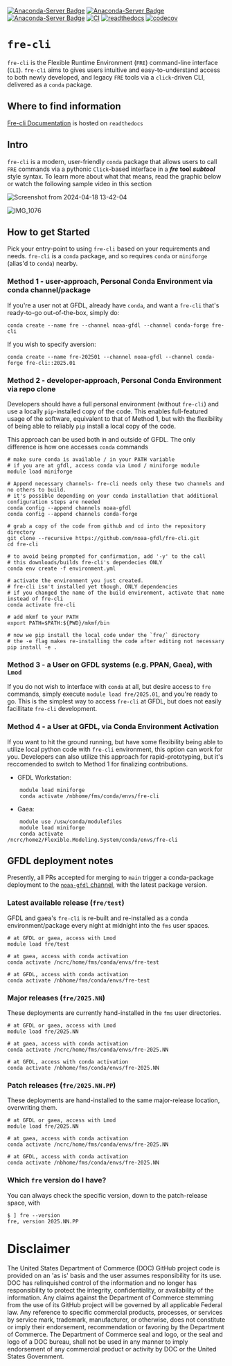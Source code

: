 [![Anaconda-Server Badge](https://anaconda.org/noaa-gfdl/fre-cli/badges/version.svg)](https://anaconda.org/noaa-gfdl/fre-cli)
[![Anaconda-Server Badge](https://anaconda.org/noaa-gfdl/fre-cli/badges/latest_release_date.svg)](https://anaconda.org/noaa-gfdl/fre-cli)
[![Anaconda-Server Badge](https://anaconda.org/noaa-gfdl/fre-cli/badges/latest_release_relative_date.svg)](https://anaconda.org/noaa-gfdl/fre-cli)
[![CI](https://github.com/NOAA-GFDL/fre-cli/workflows/publish_conda/badge.svg)](https://github.com/NOAA-GFDL/fre-cli/actions?query=workflow%3Apublish_conda+branch%3Amain++)
[![readthedocs](https://app.readthedocs.org/projects/noaa-gfdl-fre-cli/badge/?version=latest&style=flat)](https://noaa-gfdl.readthedocs.io/projects/fre-cli/en/latest/)
[![codecov](https://codecov.io/gh/NOAA-GFDL/fre-cli/graph/badge.svg?token=iGb0wEuWs1)](https://codecov.io/gh/NOAA-GFDL/fre-cli)

# **`fre-cli`**

`fre-cli` is the Flexible Runtime Environment (`FRE`) command-line interface (`CLI`). `fre-cli` aims to gives users intuitive and
easy-to-understand access to both newly developed, and legacy `FRE` tools via a `click`-driven CLI, delivered as a `conda` package.

## **Where to find information**

[Fre-cli Documentation](https://noaa-gfdl.readthedocs.io/projects/fre-cli/en/latest/index.html) is hosted on `readthedocs`

## **Intro**
`fre-cli` is a modern, user-friendly `conda` package that allows users to call `FRE` commands via a pythonic `Click`-based interface 
in a **_fre_** **tool** **_subtool_** style syntax. To learn more about what that means, read the graphic below or watch the following
sample video in this section

![Screenshot from 2024-04-18 13-42-04](https://github.com/NOAA-GFDL/fre-cli/assets/98476720/43c028a6-4e6a-42fe-8bec-008b6758ea9b)

![IMG_1076](https://github.com/NOAA-GFDL/fre-cli/assets/98476720/817cabe1-6e3b-4210-9874-b13f601265d6)



## **How to get Started**
Pick your entry-point to using `fre-cli` based on your requirements and needs. `fre-cli` is a `conda` package, and so requires
`conda` or `miniforge` (alias'd to `conda`) nearby.


### Method 1 - user-approach, Personal Conda Environment via conda channel/package
If you're a user not at GFDL, already have `conda`, and want a `fre-cli` that's ready-to-go out-of-the-box, simply do:
```
conda create --name fre --channel noaa-gfdl --channel conda-forge fre-cli
```

If you wish to specify aversion:
```
conda create --name fre-202501 --channel noaa-gfdl --channel conda-forge fre-cli::2025.01
```


### Method 2 - developer-approach, Personal Conda Environment via repo clone
Developers should have a full personal environment (without `fre-cli`) and use a locally `pip`-installed copy of the code. This 
enables full-featured usage of the software, equivalent to that of Method 1, but with the flexibility of being able to reliably 
`pip` install a local copy of the code.

This approach can be used both in and outside of GFDL. The only difference is how one accesses `conda` commands
```
# make sure conda is available / in your PATH variable
# if you are at gfdl, access conda via Lmod / miniforge module
module load miniforge

# Append necessary channels- fre-cli needs only these two channels and no others to build.
# it's possible depending on your conda installation that additional configuration steps are needed
conda config --append channels noaa-gfdl
conda config --append channels conda-forge

# grab a copy of the code from github and cd into the repository directory
git clone --recursive https://github.com/noaa-gfdl/fre-cli.git
cd fre-cli

# to avoid being prompted for confirmation, add '-y' to the call
# this downloads/builds fre-cli's dependecies ONLY
conda env create -f environment.yml

# activate the environment you just created.
# fre-cli isn't installed yet though, ONLY dependencies
# if you changed the name of the build environment, activate that name instead of fre-cli
conda activate fre-cli

# add mkmf to your PATH
export PATH=$PATH:${PWD}/mkmf/bin

# now we pip install the local code under the `fre/` directory
# the -e flag makes re-installing the code after editing not necessary
pip install -e .
```


### Method 3 - a User on GFDL systems (e.g. PPAN, Gaea), with `Lmod`
If you do not wish to interface with `conda` at all, but desire access to `fre` commands, simply execute `module load fre/2025.01`,
and you're ready to go. This is the simplest way to access `fre-cli` at GFDL, but does not easily facillitate `fre-cli` development.


### Method 4 - a User at GFDL, via Conda Environment Activation
If you want to hit the ground running, but have some flexibility being able to utilize local python code with `fre-cli` environment, 
this option can work for you. Developers can also utilize this approach for rapid-prototyping, but it's reccomended to switch to 
Method 1 for finalizing contributions.

- GFDL Workstation:
```
    module load miniforge
    conda activate /nbhome/fms/conda/envs/fre-cli
```
- Gaea:
```
    module use /usw/conda/modulefiles
    module load miniforge
    conda activate /ncrc/home2/Flexible.Modeling.System/conda/envs/fre-cli
```

## GFDL deployment notes
Presently, all PRs accepted for merging to `main` trigger a conda-package deployment to the 
[`noaa-gfdl` channel](https://anaconda.org/NOAA-GFDL/fre-cli), with the latest package version. 

### Latest available release (`fre/test`)
GFDL and gaea's `fre-cli` is re-built and re-installed as a conda environment/package every night at midnight into the `fms` user spaces.
```
# at GFDL or gaea, access with Lmod
module load fre/test

# at gaea, access with conda activation
conda activate /ncrc/home/fms/conda/envs/fre-test

# at GFDL, access with conda activation
conda activate /nbhome/fms/conda/envs/fre-test
```

### Major releases (`fre/2025.NN`)
These deployments are currently hand-installed in the `fms` user directories.
```
# at GFDL or gaea, access with Lmod
module load fre/2025.NN

# at gaea, access with conda activation
conda activate /ncrc/home/fms/conda/envs/fre-2025.NN

# at GFDL, access with conda activation
conda activate /nbhome/fms/conda/envs/fre-2025.NN
```



### Patch releases (`fre/2025.NN.PP`)
These deployments are hand-installed to the same major-release location, overwriting them. 
```
# at GFDL or gaea, access with Lmod
module load fre/2025.NN

# at gaea, access with conda activation
conda activate /ncrc/home/fms/conda/envs/fre-2025.NN

# at GFDL, access with conda activation
conda activate /nbhome/fms/conda/envs/fre-2025.NN
```

### Which `fre` version do I have?
You can always check the specific version, down to the patch-release space, with 
```
$ ] fre --version
fre, version 2025.NN.PP
```

# Disclaimer
The United States Department of Commerce (DOC) GitHub project code is provided on an 'as is' basis and the user assumes responsibility for its use. DOC has relinquished control of the information and no longer has responsibility to protect the integrity, confidentiality, or availability of the information. Any claims against the Department of Commerce stemming from the use of its GitHub project will be governed by all applicable Federal law. Any reference to specific commercial products, processes, or services by service mark, trademark, manufacturer, or otherwise, does not constitute or imply their endorsement, recommendation or favoring by the Department of Commerce. The Department of Commerce seal and logo, or the seal and logo of a DOC bureau, shall not be used in any manner to imply endorsement of any commercial product or activity by DOC or the United States Government.

